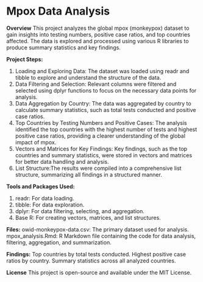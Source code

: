 # Mpox Data Analysis
**Overview**
This project analyzes the global mpox (monkeypox) dataset to gain insights into testing numbers, positive case ratios, and top countries affected. The data is explored and processed using various R libraries to produce summary statistics and key findings.

**Project Steps:**
1. Loading and Exploring Data: The dataset was loaded using readr and tibble to explore and understand the structure of the data.
2. Data Filtering and Selection: Relevant columns were filtered and selected using dplyr functions to focus on the necessary data points for analysis.
3. Data Aggregation by Country: The data was aggregated by country to calculate summary statistics, such as total tests conducted and positive case ratios.
4. Top Countries by Testing Numbers and Positive Cases: The analysis identified the top countries with the highest number of tests and highest positive case ratios, providing a clearer understanding of the global impact of mpox.
5. Vectors and Matrices for Key Findings: Key findings, such as the top countries and summary statistics, were stored in vectors and matrices for better data handling and analysis.
6. List Structure:The results were compiled into a comprehensive list structure, summarizing all findings in a structured manner.

**Tools and Packages Used:**
1. readr: For data loading.
2. tibble: For data exploration.
3. dplyr: For data filtering, selecting, and aggregation.
4. Base R: For creating vectors, matrices, and list structures.

**Files:**
owid-monkeypox-data.csv: The primary dataset used for analysis.
mpox_analysis.Rmd: R Markdown file containing the code for data analysis, filtering, aggregation, and summarization.

**Findings:**
Top countries by total tests conducted.
Highest positive case ratios by country.
Summary statistics across all analyzed countries.

**License**
This project is open-source and available under the MIT License.

